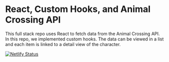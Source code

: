 # React, Custom Hooks, and Animal Crossing API

This full stack repo uses React to fetch data from the Animal Crossing API. In this repo, we implemented custom hooks. The data can be viewed in a list and each item is linked to a detail view of the character.

[![Netlify Status](https://api.netlify.com/api/v1/badges/5104cf2c-735b-4aae-8dd6-e51f1beebfdf/deploy-status)](https://app.netlify.com/sites/lab31-custom-hooks/deploys)